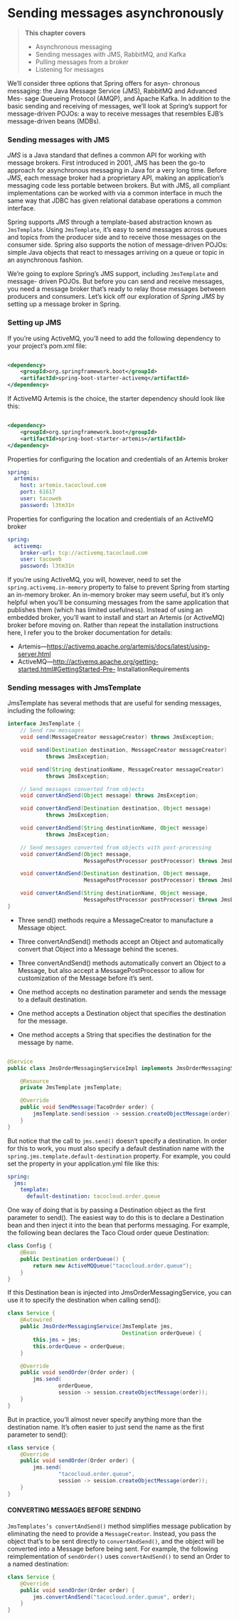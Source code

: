 # Sending messages asynchronously

> **This chapter covers**
> - Asynchronous messaging
> - Sending messages with JMS, RabbitMQ, and Kafka
> - Pulling messages from a broker
> - Listening for messages

We’ll consider three options that Spring offers for asyn- chronous messaging: the Java Message Service (JMS), RabbitMQ
and Advanced Mes- sage Queueing Protocol (AMQP), and Apache Kafka. In addition to the basic sending and receiving of
messages, we’ll look at Spring’s support for message-driven POJOs: a way to receive messages that resembles EJB’s
message-driven beans (MDBs).

### Sending messages with JMS

*JMS* is a Java standard that defines a common API for working with message brokers. First introduced in 2001, JMS has
been the go-to approach for asynchronous messaging in Java for a very long time. Before *JMS*, each message broker had a
proprietary API, making an application’s messaging code less portable between brokers. But with JMS, all compliant
implementations can be worked with via a common interface in much the same way that JDBC has given relational database
operations a common interface.

Spring supports *JMS* through a template-based abstraction known as `JmsTemplate`. Using `JmsTemplate`, it’s easy to
send messages across queues and topics from the producer side and to receive those messages on the consumer side. Spring
also supports the notion of message-driven POJOs: simple Java objects that react to messages arriving on a queue or
topic in an asynchronous fashion.

We’re going to explore Spring’s JMS support, including `JmsTemplate` and message- driven POJOs. But before you can send
and receive messages, you need a message broker that’s ready to relay those messages between producers and consumers.
Let’s kick off our exploration of *Spring JMS* by setting up a message broker in Spring.

### Setting up JMS

If you’re using ActiveMQ, you’ll need to add the following dependency to your project’s pom.xml file:

```xml

<dependency>
    <groupId>org.springframework.boot</groupId>
    <artifactId>spring-boot-starter-activemq</artifactId>
</dependency>
```

If ActiveMQ Artemis is the choice, the starter dependency should look like this:

```xml

<dependency>
    <groupId>org.springframework.boot</groupId>
    <artifactId>spring-boot-starter-artemis</artifactId>
</dependency>
```

Properties for configuring the location and credentials of an Artemis broker

```yaml
spring:
  artemis:
    host: artemis.tacocloud.com
    port: 61617
    user: tacoweb
    password: l3tm31n
```

Properties for configuring the location and credentials of an ActiveMQ broker

```yaml
spring:
  activemq:
    broker-url: tcp://activemq.tacocloud.com
    user: tacoweb
    password: l3tm31n
```

If you’re using ActiveMQ, you will, however, need to set the `spring.activemq.in-memory` property to false to prevent
Spring from starting an in-memory broker. An in-memory broker may seem useful, but it’s only helpful when you’ll be
consuming messages from the same application that publishes them (which has limited usefulness). Instead of using an
embedded broker, you’ll want to install and start an Artemis (or ActiveMQ) broker before moving on. Rather than repeat
the installation instructions here, I refer you to the broker documentation for details:

- Artemis—https://activemq.apache.org/artemis/docs/latest/using-server.html
- ActiveMQ—http://activemq.apache.org/getting-started.html#GettingStarted-Pre-
  InstallationRequirements

### Sending messages with JmsTemplate

JmsTemplate has several methods that are useful for sending messages, including the following:

```java
interface JmsTemplate {
    // Send raw messages
    void send(MessageCreator messageCreator) throws JmsException;

    void send(Destination destination, MessageCreator messageCreator)
            throws JmsException;

    void send(String destinationName, MessageCreator messageCreator)
            throws JmsException;

    // Send messages converted from objects
    void convertAndSend(Object message) throws JmsException;

    void convertAndSend(Destination destination, Object message)
            throws JmsException;

    void convertAndSend(String destinationName, Object message)
            throws JmsException;

    // Send messages converted from objects with post-processing
    void convertAndSend(Object message,
                        MessagePostProcessor postProcessor) throws JmsException;

    void convertAndSend(Destination destination, Object message,
                        MessagePostProcessor postProcessor) throws JmsException;

    void convertAndSend(String destinationName, Object message,
                        MessagePostProcessor postProcessor) throws JmsException;
}
```

- Three send() methods require a MessageCreator to manufacture a Message object.
- Three convertAndSend() methods accept an Object and automatically convert that Object into a Message behind the
  scenes.
- Three convertAndSend() methods automatically convert an Object to a Message, but also accept a MessagePostProcessor to
  allow for customization of the Message before it’s sent.

- One method accepts no destination parameter and sends the message to a default destination.
- One method accepts a Destination object that specifies the destination for the message.
- One method accepts a String that specifies the destination for the message by name.

```java

@Service
public class JmsOrderMessagingServiceImpl implements JmsOrderMessagingService {

    @Resource
    private JmsTemplate jmsTemplate;

    @Override
    public void SendMessage(TacoOrder order) {
        jmsTemplate.send(session -> session.createObjectMessage(order));
    }
}
```

But notice that the call to `jms.send()` doesn’t specify a destination. In order for this to work, you must also specify
a default destination name with the `spring.jms.template.default-destination` property. For example, you could set the
property in your application.yml file like this:

```yaml
spring:
  jms:
    template:
      default-destination: tacocloud.order.queue
```

One way of doing that is by passing a Destination object as the first parameter to send(). The easiest way to do this is
to declare a Destination bean and then inject it into the bean that performs messaging. For example, the following bean
declares the Taco Cloud order queue Destination:

```java
class Config {
    @Bean
    public Destination orderQueue() {
        return new ActiveMQQueue("tacocloud.order.queue");
    }
}
```

If this Destination bean is injected into JmsOrderMessagingService, you can use it to specify the destination when
calling send():

```java
class Service {
    @Autowired
    public JmsOrderMessagingService(JmsTemplate jms,
                                    Destination orderQueue) {
        this.jms = jms;
        this.orderQueue = orderQueue;
    }

    @Override
    public void sendOrder(Order order) {
        jms.send(
                orderQueue,
                session -> session.createObjectMessage(order));
    }
}
```

But in practice, you’ll almost never specify anything more than the destination name. It’s often easier to just send the
name as the first parameter to send():

```java
class service {
    @Override
    public void sendOrder(Order order) {
        jms.send(
                "tacocloud.order.queue",
                session -> session.createObjectMessage(order));
    }
}
```

#### CONVERTING MESSAGES BEFORE SENDING

`JmsTemplates’s convertAndSend()` method simplifies message publication by eliminating the need to provide a
`MessageCreator`. Instead, you pass the object that’s to be sent directly to `convertAndSend()`, and the object will be
converted into a Message before being sent. For example, the following reimplementation of `sendOrder()` uses
`convertAndSend()` to send an Order to a named destination:

```java
class Service {
    @Override
    public void sendOrder(Order order) {
        jms.convertAndSend("tacocloud.order.queue", order);
    }
}
```
